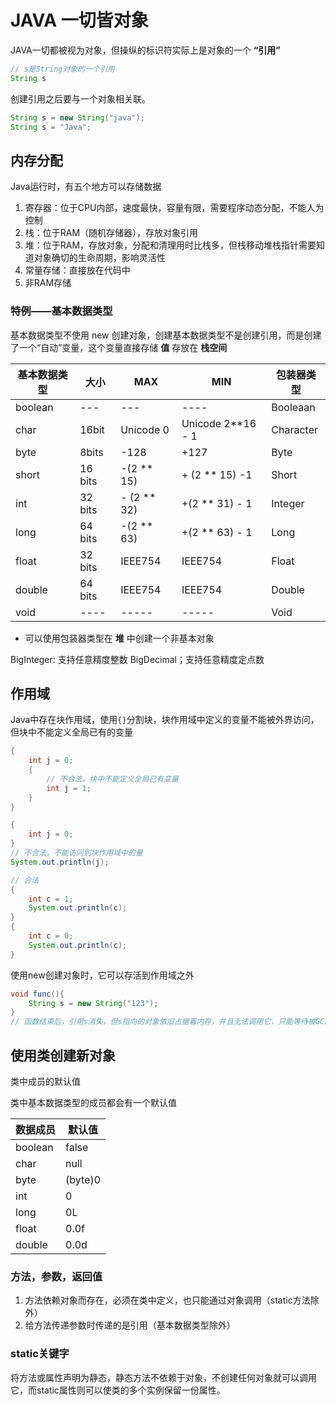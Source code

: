# JAVA 一切皆对象

JAVA一切都被视为对象，但操纵的标识符实际上是对象的一个 **“引用”**

```java
// s是String对象的一个引用
String s
```

创建引用之后要与一个对象相关联。

```java
String s = new String("java");
String s = "Java";
```

## 内存分配

Java运行时，有五个地方可以存储数据

1. 寄存器：位于CPU内部，速度最快，容量有限，需要程序动态分配，不能人为控制
2. 栈：位于RAM（随机存储器），存放对象引用
3. 堆：位于RAM，存放对象，分配和清理用时比栈多，但栈移动堆栈指针需要知道对象确切的生命周期，影响灵活性
4. 常量存储：直接放在代码中
5. 非RAM存储

### 特例——基本数据类型

基本数据类型不使用 new 创建对象，创建基本数据类型不是创建引用，而是创建了一个“自动”变量，这个变量直接存储 **值** 存放在 **栈空间**

|基本数据类型|大小|MAX|MIN|包装器类型|
|-----------|---|----|---|---------|
|boolean|---|---|----|Booleaan|
|char|16bit|Unicode 0|Unicode 2**16 - 1|Character|
|byte|8bits|-128|+127|Byte|
|short|16 bits|-(2 ** 15)|+ (2 ** 15) -1|Short|
|int|32 bits|- (2 ** 32) | +(2 ** 31) - 1|Integer|
|long|64 bits|-(2 ** 63) |+(2 ** 63) - 1|Long|
|float|32 bits|IEEE754|IEEE754|Float|
|double|64 bits|IEEE754|IEEE754|Double|
|void|----|-----|-----|Void|

* 可以使用包装器类型在 **堆** 中创建一个非基本对象

BigInteger: 支持任意精度整数
BigDecimal；支持任意精度定点数

## 作用域

Java中存在块作用域，使用`{}`分割块，块作用域中定义的变量不能被外界访问，但块中不能定义全局已有的变量

```java
{
    int j = 0;
    {
        // 不合法，块中不能定义全局已有变量
        int j = 1;
    }
}
```

```java
{
    int j = 0;
}
// 不合法，不能访问到块作用域中的量
System.out.println(j);
```

```java
// 合法
{
    int c = 1;
    System.out.println(c);
}
{
    int c = 0;
    System.out.println(c);
}
```

使用new创建对象时，它可以存活到作用域之外

```java
void func(){
    String s = new String("123");
}
// 函数结束后，引用s消失，但s指向的对象依旧占据着内存，并且无法调用它，只能等待被GC回收
```

## 使用类创建新对象

类中成员的默认值

类中基本数据类型的成员都会有一个默认值

|数据成员|默认值|
|--------|-----|
|boolean|false|
|char|null|
|byte|(byte)0|
|int|0|
|long|0L|
|float|0.0f|
|double|0.0d|

### 方法，参数，返回值

1. 方法依赖对象而存在，必须在类中定义，也只能通过对象调用（static方法除外）
2. 给方法传递参数时传递的是引用（基本数据类型除外）

### static关键字

将方法或属性声明为静态，静态方法不依赖于对象，不创建任何对象就可以调用它，而static属性则可以使类的多个实例保留一份属性。

